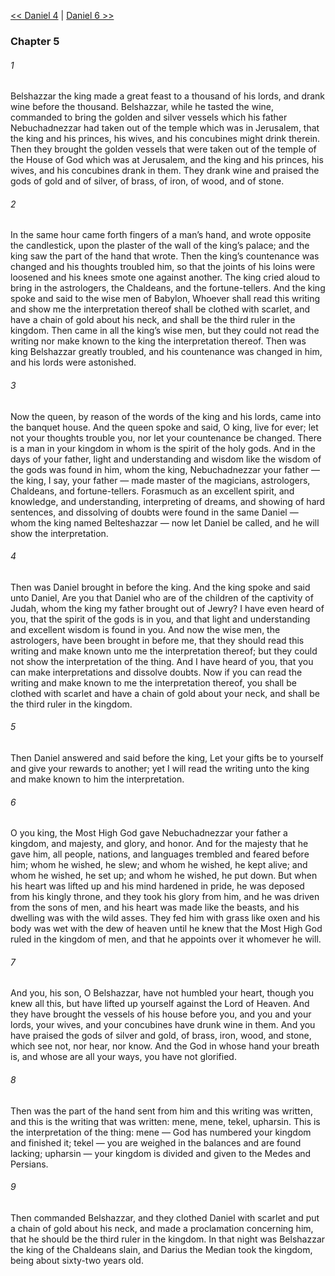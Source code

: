 [<< Daniel 4](Daniel%204)  |  [Daniel 6 >>](Daniel%206)

### Chapter 5
###### 1
Belshazzar the king made a great feast to a thousand of his lords, and drank wine before the thousand. Belshazzar, while he tasted the wine, commanded to bring the golden and silver vessels which his father Nebuchadnezzar had taken out of the temple which was in Jerusalem, that the king and his princes, his wives, and his concubines might drink therein. Then they brought the golden vessels that were taken out of the temple of the House of God which was at Jerusalem, and the king and his princes, his wives, and his concubines drank in them. They drank wine and praised the gods of gold and of silver, of brass, of iron, of wood, and of stone.

###### 2
In the same hour came forth fingers of a man’s hand, and wrote opposite the candlestick, upon the plaster of the wall of the king’s palace; and the king saw the part of the hand that wrote. Then the king’s countenance was changed and his thoughts troubled him, so that the joints of his loins were loosened and his knees smote one against another. The king cried aloud to bring in the astrologers, the Chaldeans, and the fortune-tellers. And the king spoke and said to the wise men of Babylon, Whoever shall read this writing and show me the interpretation thereof shall be clothed with scarlet, and have a chain of gold about his neck, and shall be the third ruler in the kingdom. Then came in all the king’s wise men, but they could not read the writing nor make known to the king the interpretation thereof. Then was king Belshazzar greatly troubled, and his countenance was changed in him, and his lords were astonished.

###### 3
Now the queen, by reason of the words of the king and his lords, came into the banquet house. And the queen spoke and said, O king, live for ever; let not your thoughts trouble you, nor let your countenance be changed. There is a man in your kingdom in whom is the spirit of the holy gods. And in the days of your father, light and understanding and wisdom like the wisdom of the gods was found in him, whom the king, Nebuchadnezzar your father — the king, I say, your father — made master of the magicians, astrologers, Chaldeans, and fortune-tellers. Forasmuch as an excellent spirit, and knowledge, and understanding, interpreting of dreams, and showing of hard sentences, and dissolving of doubts were found in the same Daniel — whom the king named Belteshazzar — now let Daniel be called, and he will show the interpretation.

###### 4
Then was Daniel brought in before the king. And the king spoke and said unto Daniel, Are you that Daniel who are of the children of the captivity of Judah, whom the king my father brought out of Jewry? I have even heard of you, that the spirit of the gods is in you, and that light and understanding and excellent wisdom is found in you. And now the wise men, the astrologers, have been brought in before me, that they should read this writing and make known unto me the interpretation thereof; but they could not show the interpretation of the thing. And I have heard of you, that you can make interpretations and dissolve doubts. Now if you can read the writing and make known to me the interpretation thereof, you shall be clothed with scarlet and have a chain of gold about your neck, and shall be the third ruler in the kingdom.

###### 5
Then Daniel answered and said before the king, Let your gifts be to yourself and give your rewards to another; yet I will read the writing unto the king and make known to him the interpretation.

###### 6
O you king, the Most High God gave Nebuchadnezzar your father a kingdom, and majesty, and glory, and honor. And for the majesty that he gave him, all people, nations, and languages trembled and feared before him; whom he wished, he slew; and whom he wished, he kept alive; and whom he wished, he set up; and whom he wished, he put down. But when his heart was lifted up and his mind hardened in pride, he was deposed from his kingly throne, and they took his glory from him, and he was driven from the sons of men, and his heart was made like the beasts, and his dwelling was with the wild asses. They fed him with grass like oxen and his body was wet with the dew of heaven until he knew that the Most High God ruled in the kingdom of men, and that he appoints over it whomever he will.

###### 7
And you, his son, O Belshazzar, have not humbled your heart, though you knew all this, but have lifted up yourself against the Lord of Heaven. And they have brought the vessels of his house before you, and you and your lords, your wives, and your concubines have drunk wine in them. And you have praised the gods of silver and gold, of brass, iron, wood, and stone, which see not, nor hear, nor know. And the God in whose hand your breath is, and whose are all your ways, you have not glorified.

###### 8
Then was the part of the hand sent from him and this writing was written, and this is the writing that was written: mene, mene, tekel, upharsin. This is the interpretation of the thing: mene — God has numbered your kingdom and finished it; tekel — you are weighed in the balances and are found lacking; upharsin — your kingdom is divided and given to the Medes and Persians.

###### 9
Then commanded Belshazzar, and they clothed Daniel with scarlet and put a chain of gold about his neck, and made a proclamation concerning him, that he should be the third ruler in the kingdom. In that night was Belshazzar the king of the Chaldeans slain, and Darius the Median took the kingdom, being about sixty-two years old.